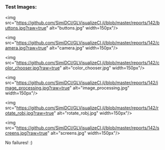 ### Test Images:
<img src="https://github.com/SimiDCI/GLVisualizeCI.jl/blob/master/reports/142/buttons.jpg?raw=true"
    alt="buttons.jpg" width=150px"/>

<img src="https://github.com/SimiDCI/GLVisualizeCI.jl/blob/master/reports/142/camera.jpg?raw=true"
    alt="camera.jpg" width=150px"/>

<img src="https://github.com/SimiDCI/GLVisualizeCI.jl/blob/master/reports/142/color_chooser.jpg?raw=true"
    alt="color_chooser.jpg" width=150px"/>

<img src="https://github.com/SimiDCI/GLVisualizeCI.jl/blob/master/reports/142/image_processing.jpg?raw=true"
    alt="image_processing.jpg" width=150px"/>

<img src="https://github.com/SimiDCI/GLVisualizeCI.jl/blob/master/reports/142/rotate_robj.jpg?raw=true"
    alt="rotate_robj.jpg" width=150px"/>

<img src="https://github.com/SimiDCI/GLVisualizeCI.jl/blob/master/reports/142/screens.jpg?raw=true"
    alt="screens.jpg" width=150px"/>

No failures! :)
